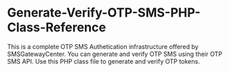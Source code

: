 # Generate-Verify-OTP-SMS-PHP-Class-Reference
This is a complete OTP SMS Authetication infrastructure offered by SMSGatewayCenter. You can generate and verify OTP SMS using their OTP SMS API. Use this PHP class file to generate and verify OTP tokens.
